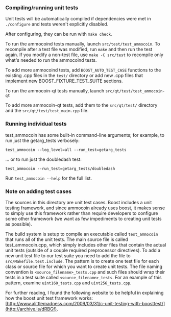 ### Compiling/running unit tests

Unit tests will be automatically compiled if dependencies were met in `./configure`
and tests weren't explicitly disabled.

After configuring, they can be run with `make check`.

To run the ammocoind tests manually, launch `src/test/test_ammocoin`. To recompile
after a test file was modified, run `make` and then run the test again. If you
modify a non-test file, use `make -C src/test` to recompile only what's needed
to run the ammocoind tests.

To add more ammocoind tests, add `BOOST_AUTO_TEST_CASE` functions to the existing
.cpp files in the `test/` directory or add new .cpp files that
implement new BOOST_FIXTURE_TEST_SUITE sections.

To run the ammocoin-qt tests manually, launch `src/qt/test/test_ammocoin-qt`

To add more ammocoin-qt tests, add them to the `src/qt/test/` directory and
the `src/qt/test/test_main.cpp` file.

### Running individual tests

test_ammocoin has some built-in command-line arguments; for
example, to run just the getarg_tests verbosely:

    test_ammocoin --log_level=all --run_test=getarg_tests

... or to run just the doubledash test:

    test_ammocoin --run_test=getarg_tests/doubledash

Run `test_ammocoin --help` for the full list.

### Note on adding test cases

The sources in this directory are unit test cases.  Boost includes a
unit testing framework, and since ammocoin already uses boost, it makes
sense to simply use this framework rather than require developers to
configure some other framework (we want as few impediments to creating
unit tests as possible).

The build system is setup to compile an executable called `test_ammocoin`
that runs all of the unit tests.  The main source file is called
test_ammocoin.cpp, which simply includes other files that contain the
actual unit tests (outside of a couple required preprocessor
directives). To add a new unit test file to our test suite you need
to add the file to `src/Makefile.test.include`. The pattern is to
create one test file for each class or source file for which you want
to create unit tests.  The file naming convention is
`<source_filename>_tests.cpp` and such files should wrap their tests
in a test suite called `<source_filename>_tests`.  For an example of
this pattern, examine `uint160_tests.cpp` and `uint256_tests.cpp`.

For further reading, I found the following website to be helpful in
explaining how the boost unit test framework works:
[http://www.alittlemadness.com/2009/03/31/c-unit-testing-with-boosttest/](http://archive.is/dRBGf).
